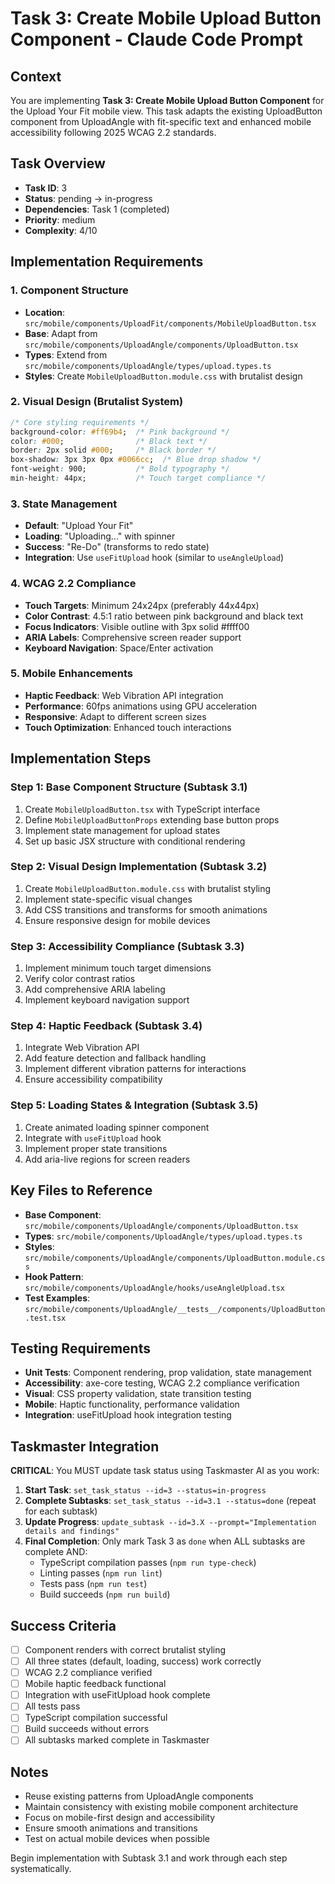 # Task 3: Create Mobile Upload Button Component - Claude Code Prompt

## Context
You are implementing **Task 3: Create Mobile Upload Button Component** for the Upload Your Fit mobile view. This task adapts the existing UploadButton component from UploadAngle with fit-specific text and enhanced mobile accessibility following 2025 WCAG 2.2 standards.

## Task Overview
- **Task ID**: 3
- **Status**: pending → in-progress
- **Dependencies**: Task 1 (completed)
- **Priority**: medium
- **Complexity**: 4/10

## Implementation Requirements

### 1. Component Structure
- **Location**: `src/mobile/components/UploadFit/components/MobileUploadButton.tsx`
- **Base**: Adapt from `src/mobile/components/UploadAngle/components/UploadButton.tsx`
- **Types**: Extend from `src/mobile/components/UploadAngle/types/upload.types.ts`
- **Styles**: Create `MobileUploadButton.module.css` with brutalist design

### 2. Visual Design (Brutalist System)
```css
/* Core styling requirements */
background-color: #ff69b4;  /* Pink background */
color: #000;                /* Black text */
border: 2px solid #000;     /* Black border */
box-shadow: 3px 3px 0px #0066cc;  /* Blue drop shadow */
font-weight: 900;           /* Bold typography */
min-height: 44px;           /* Touch target compliance */
```

### 3. State Management
- **Default**: "Upload Your Fit"
- **Loading**: "Uploading..." with spinner
- **Success**: "Re-Do" (transforms to redo state)
- **Integration**: Use `useFitUpload` hook (similar to `useAngleUpload`)

### 4. WCAG 2.2 Compliance
- **Touch Targets**: Minimum 24x24px (preferably 44x44px)
- **Color Contrast**: 4.5:1 ratio between pink background and black text
- **Focus Indicators**: Visible outline with 3px solid #ffff00
- **ARIA Labels**: Comprehensive screen reader support
- **Keyboard Navigation**: Space/Enter activation

### 5. Mobile Enhancements
- **Haptic Feedback**: Web Vibration API integration
- **Performance**: 60fps animations using GPU acceleration
- **Responsive**: Adapt to different screen sizes
- **Touch Optimization**: Enhanced touch interactions

## Implementation Steps

### Step 1: Base Component Structure (Subtask 3.1)
1. Create `MobileUploadButton.tsx` with TypeScript interface
2. Define `MobileUploadButtonProps` extending base button props
3. Implement state management for upload states
4. Set up basic JSX structure with conditional rendering

### Step 2: Visual Design Implementation (Subtask 3.2)
1. Create `MobileUploadButton.module.css` with brutalist styling
2. Implement state-specific visual changes
3. Add CSS transitions and transforms for smooth animations
4. Ensure responsive design for mobile devices

### Step 3: Accessibility Compliance (Subtask 3.3)
1. Implement minimum touch target dimensions
2. Verify color contrast ratios
3. Add comprehensive ARIA labeling
4. Implement keyboard navigation support

### Step 4: Haptic Feedback (Subtask 3.4)
1. Integrate Web Vibration API
2. Add feature detection and fallback handling
3. Implement different vibration patterns for interactions
4. Ensure accessibility compatibility

### Step 5: Loading States & Integration (Subtask 3.5)
1. Create animated loading spinner component
2. Integrate with `useFitUpload` hook
3. Implement proper state transitions
4. Add aria-live regions for screen readers

## Key Files to Reference
- **Base Component**: `src/mobile/components/UploadAngle/components/UploadButton.tsx`
- **Types**: `src/mobile/components/UploadAngle/types/upload.types.ts`
- **Styles**: `src/mobile/components/UploadAngle/components/UploadButton.module.css`
- **Hook Pattern**: `src/mobile/components/UploadAngle/hooks/useAngleUpload.tsx`
- **Test Examples**: `src/mobile/components/UploadAngle/__tests__/components/UploadButton.test.tsx`

## Testing Requirements
- **Unit Tests**: Component rendering, prop validation, state management
- **Accessibility**: axe-core testing, WCAG 2.2 compliance verification
- **Visual**: CSS property validation, state transition testing
- **Mobile**: Haptic functionality, performance validation
- **Integration**: useFitUpload hook integration testing

## Taskmaster Integration
**CRITICAL**: You MUST update task status using Taskmaster AI as you work:

1. **Start Task**: `set_task_status --id=3 --status=in-progress`
2. **Complete Subtasks**: `set_task_status --id=3.1 --status=done` (repeat for each subtask)
3. **Update Progress**: `update_subtask --id=3.X --prompt="Implementation details and findings"`
4. **Final Completion**: Only mark Task 3 as `done` when ALL subtasks are complete AND:
   - TypeScript compilation passes (`npm run type-check`)
   - Linting passes (`npm run lint`)
   - Tests pass (`npm run test`)
   - Build succeeds (`npm run build`)

## Success Criteria
- [ ] Component renders with correct brutalist styling
- [ ] All three states (default, loading, success) work correctly
- [ ] WCAG 2.2 compliance verified
- [ ] Mobile haptic feedback functional
- [ ] Integration with useFitUpload hook complete
- [ ] All tests pass
- [ ] TypeScript compilation successful
- [ ] Build succeeds without errors
- [ ] All subtasks marked complete in Taskmaster

## Notes
- Reuse existing patterns from UploadAngle components
- Maintain consistency with existing mobile component architecture
- Focus on mobile-first design and accessibility
- Ensure smooth animations and transitions
- Test on actual mobile devices when possible

Begin implementation with Subtask 3.1 and work through each step systematically.